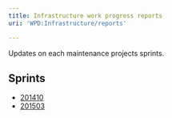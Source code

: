 ```yaml
---
title: Infrastructure work progress reports
uri: 'WPD:Infrastructure/reports'

---
```

Updates on each maintenance projects sprints.

## Sprints

-   [201410](/WPD:Infrastructure/reports/201410)
-   [201503](/WPD:Infrastructure/reports/201503)

